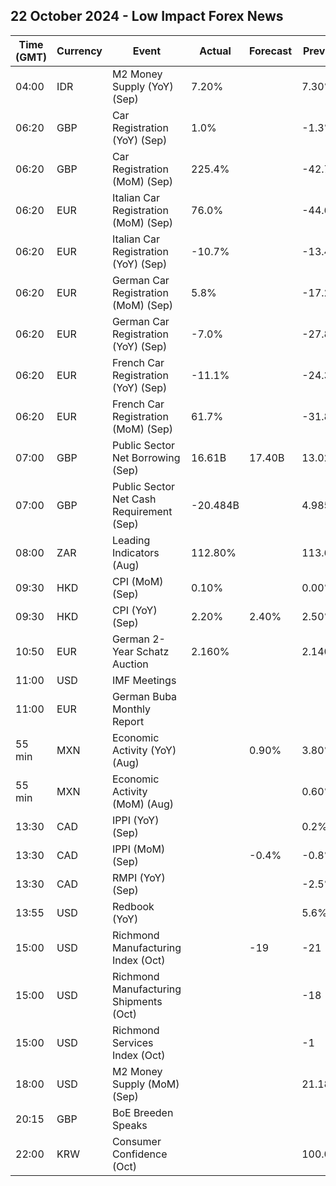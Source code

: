 ## 22 October 2024 - Low Impact Forex News

| Time (GMT) | Currency | Event | Actual | Forecast | Previous |
|------|----------|-------|--------|----------|----------|
| 04:00 | IDR | M2 Money Supply (YoY) (Sep) | 7.20% |  | 7.30% |
| 06:20 | GBP | Car Registration (YoY) (Sep) | 1.0% |  | -1.3% |
| 06:20 | GBP | Car Registration (MoM) (Sep) | 225.4% |  | -42.7% |
| 06:20 | EUR | Italian Car Registration (MoM) (Sep) | 76.0% |  | -44.6% |
| 06:20 | EUR | Italian Car Registration (YoY) (Sep) | -10.7% |  | -13.4% |
| 06:20 | EUR | German Car Registration (MoM) (Sep) | 5.8% |  | -17.2% |
| 06:20 | EUR | German Car Registration (YoY) (Sep) | -7.0% |  | -27.8% |
| 06:20 | EUR | French Car Registration (YoY) (Sep) | -11.1% |  | -24.3% |
| 06:20 | EUR | French Car Registration (MoM) (Sep) | 61.7% |  | -31.8% |
| 07:00 | GBP | Public Sector Net Borrowing (Sep) | 16.61B | 17.40B | 13.02B |
| 07:00 | GBP | Public Sector Net Cash Requirement (Sep) | -20.484B |  | 4.985B |
| 08:00 | ZAR | Leading Indicators (Aug) | 112.80% |  | 113.60% |
| 09:30 | HKD | CPI (MoM) (Sep) | 0.10% |  | 0.00% |
| 09:30 | HKD | CPI (YoY) (Sep) | 2.20% | 2.40% | 2.50% |
| 10:50 | EUR | German 2-Year Schatz Auction | 2.160% |  | 2.140% |
| 11:00 | USD | IMF Meetings |  |  |  |
| 11:00 | EUR | German Buba Monthly Report |  |  |  |
| 55 min | MXN | Economic Activity (YoY) (Aug) |  | 0.90% | 3.80% |
| 55 min | MXN | Economic Activity (MoM) (Aug) |  |  | 0.60% |
| 13:30 | CAD | IPPI (YoY) (Sep) |  |  | 0.2% |
| 13:30 | CAD | IPPI (MoM) (Sep) |  | -0.4% | -0.8% |
| 13:30 | CAD | RMPI (YoY) (Sep) |  |  | -2.5% |
| 13:55 | USD | Redbook (YoY) |  |  | 5.6% |
| 15:00 | USD | Richmond Manufacturing Index (Oct) |  | -19 | -21 |
| 15:00 | USD | Richmond Manufacturing Shipments (Oct) |  |  | -18 |
| 15:00 | USD | Richmond Services Index (Oct) |  |  | -1 |
| 18:00 | USD | M2 Money Supply (MoM) (Sep) |  |  | 21.18T |
| 20:15 | GBP | BoE Breeden Speaks |  |  |  |
| 22:00 | KRW | Consumer Confidence (Oct) |  |  | 100.0 |
